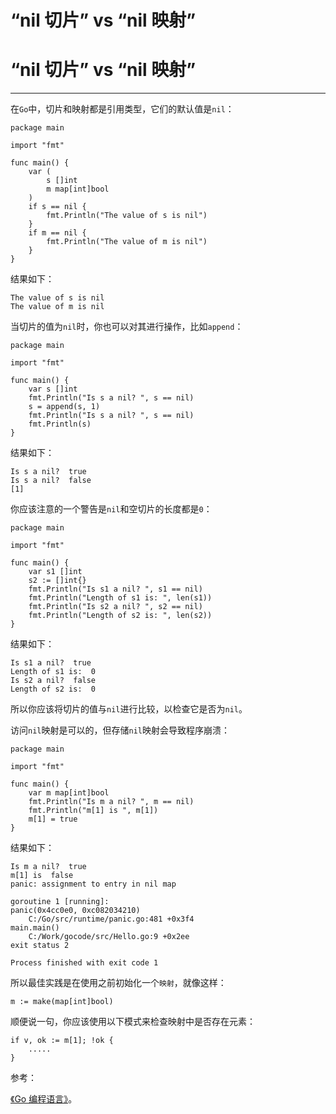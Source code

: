 # “nil 切片” vs “nil 映射”

# “nil 切片” vs “nil 映射”

* * *

在`Go`中，切片和映射都是引用类型，它们的默认值是`nil`：

```
package main

import "fmt"

func main() {
    var (
        s []int
        m map[int]bool
    )
    if s == nil {
        fmt.Println("The value of s is nil")
    }
    if m == nil {
        fmt.Println("The value of m is nil")
    }
} 
```

结果如下：

```
The value of s is nil
The value of m is nil 
```

当切片的值为`nil`时，你也可以对其进行操作，比如`append`：

```
package main

import "fmt"

func main() {
    var s []int
    fmt.Println("Is s a nil? ", s == nil)
    s = append(s, 1)
    fmt.Println("Is s a nil? ", s == nil)
    fmt.Println(s)
} 
```

结果如下：

```
Is s a nil?  true
Is s a nil?  false
[1] 
```

你应该注意的一个警告是`nil`和空切片的长度都是`0`：

```
package main

import "fmt"

func main() {
    var s1 []int
    s2 := []int{}
    fmt.Println("Is s1 a nil? ", s1 == nil)
    fmt.Println("Length of s1 is: ", len(s1))
    fmt.Println("Is s2 a nil? ", s2 == nil)
    fmt.Println("Length of s2 is: ", len(s2))
} 
```

结果如下：

```
Is s1 a nil?  true
Length of s1 is:  0
Is s2 a nil?  false
Length of s2 is:  0 
```

所以你应该将切片的值与`nil`进行比较，以检查它是否为`nil`。

访问`nil`映射是可以的，但存储`nil`映射会导致程序崩溃：

```
package main

import "fmt"

func main() {
    var m map[int]bool
    fmt.Println("Is m a nil? ", m == nil)
    fmt.Println("m[1] is ", m[1])
    m[1] = true
} 
```

结果如下：

```
Is m a nil?  true
m[1] is  false
panic: assignment to entry in nil map

goroutine 1 [running]:
panic(0x4cc0e0, 0xc082034210)
    C:/Go/src/runtime/panic.go:481 +0x3f4
main.main()
    C:/Work/gocode/src/Hello.go:9 +0x2ee
exit status 2

Process finished with exit code 1 
```

所以最佳实践是在使用之前初始化一个`映射`，就像这样：

```
m := make(map[int]bool) 
```

顺便说一句，你应该使用以下模式来检查映射中是否存在元素：

```
if v, ok := m[1]; !ok {
    .....
} 
```

参考：

[《Go 编程语言》](http://www.gopl.io/)。
